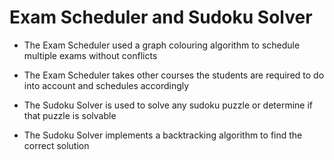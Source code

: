 # Exam Scheduler and Sudoku Solver

* The Exam Scheduler used a graph colouring algorithm to schedule multiple exams without conflicts
* The Exam Scheduler takes other courses the students are required to do into account and schedules accordingly


* The Sudoku Solver is used to solve any sudoku puzzle or determine if that puzzle is solvable
* The Sudoku Solver implements a backtracking algorithm to find the correct solution

